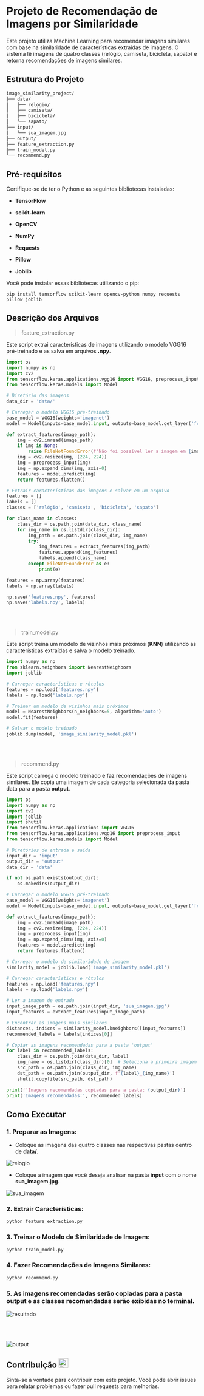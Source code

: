 # Projeto de Recomendação de Imagens por Similaridade

Este projeto utiliza Machine Learning para recomendar imagens similares com base na similaridade de características extraídas de imagens. O sistema lê imagens de quatro classes (relógio, camiseta, bicicleta, sapato) e retorna recomendações de imagens similares.

## Estrutura do Projeto

```sh
image_similarity_project/
├── data/
│   ├── relógio/
│   ├── camiseta/
│   ├── bicicleta/
│   └── sapato/
├── input/
│   └── sua_imagem.jpg
├── output/
├── feature_extraction.py
├── train_model.py
└── recommend.py
```

## Pré-requisitos

Certifique-se de ter o Python e as seguintes bibliotecas instaladas:

- **TensorFlow**

- **scikit-learn**

- **OpenCV**

- **NumPy**

- **Requests**

- **Pillow**

- **Joblib**

Você pode instalar essas bibliotecas utilizando o pip:

```
pip install tensorflow scikit-learn opencv-python numpy requests pillow joblib
```

## Descrição dos Arquivos

> feature_extraction.py

Este script extrai características de imagens utilizando o modelo VGG16 pré-treinado e as salva em arquivos **.npy**.

```python
import os
import numpy as np
import cv2
from tensorflow.keras.applications.vgg16 import VGG16, preprocess_input
from tensorflow.keras.models import Model

# Diretório das imagens
data_dir = 'data/'

# Carregar o modelo VGG16 pré-treinado
base_model = VGG16(weights='imagenet')
model = Model(inputs=base_model.input, outputs=base_model.get_layer('fc1').output)

def extract_features(image_path):
    img = cv2.imread(image_path)
    if img is None:
        raise FileNotFoundError(f"Não foi possível ler a imagem em {image_path}. Verifique se o caminho está correto e se o arquivo existe.")
    img = cv2.resize(img, (224, 224))
    img = preprocess_input(img)
    img = np.expand_dims(img, axis=0)
    features = model.predict(img)
    return features.flatten()

# Extrair características das imagens e salvar em um arquivo
features = []
labels = []
classes = ['relógio', 'camiseta', 'bicicleta', 'sapato']

for class_name in classes:
    class_dir = os.path.join(data_dir, class_name)
    for img_name in os.listdir(class_dir):
        img_path = os.path.join(class_dir, img_name)
        try:
            img_features = extract_features(img_path)
            features.append(img_features)
            labels.append(class_name)
        except FileNotFoundError as e:
            print(e)

features = np.array(features)
labels = np.array(labels)

np.save('features.npy', features)
np.save('labels.npy', labels)
```

<br></br>

> train_model.py

Este script treina um modelo de vizinhos mais próximos (**KNN**) utilizando as características extraídas e salva o modelo treinado.

```python
import numpy as np
from sklearn.neighbors import NearestNeighbors
import joblib

# Carregar características e rótulos
features = np.load('features.npy')
labels = np.load('labels.npy')

# Treinar um modelo de vizinhos mais próximos
model = NearestNeighbors(n_neighbors=5, algorithm='auto')
model.fit(features)

# Salvar o modelo treinado
joblib.dump(model, 'image_similarity_model.pkl')
```

<br></br>

> recommend.py

Este script carrega o modelo treinado e faz recomendações de imagens similares. Ele copia uma imagem de cada categoria selecionada da pasta data para a pasta **output**.

```python
import os
import numpy as np
import cv2
import joblib
import shutil
from tensorflow.keras.applications import VGG16
from tensorflow.keras.applications.vgg16 import preprocess_input
from tensorflow.keras.models import Model

# Diretórios de entrada e saída
input_dir = 'input'
output_dir = 'output'
data_dir = 'data'

if not os.path.exists(output_dir):
    os.makedirs(output_dir)

# Carregar o modelo VGG16 pré-treinado
base_model = VGG16(weights='imagenet')
model = Model(inputs=base_model.input, outputs=base_model.get_layer('fc1').output)

def extract_features(image_path):
    img = cv2.imread(image_path)
    img = cv2.resize(img, (224, 224))
    img = preprocess_input(img)
    img = np.expand_dims(img, axis=0)
    features = model.predict(img)
    return features.flatten()

# Carregar o modelo de similaridade de imagem
similarity_model = joblib.load('image_similarity_model.pkl')

# Carregar características e rótulos
features = np.load('features.npy')
labels = np.load('labels.npy')

# Ler a imagem de entrada
input_image_path = os.path.join(input_dir, 'sua_imagem.jpg')
input_features = extract_features(input_image_path)

# Encontrar as imagens mais similares
distances, indices = similarity_model.kneighbors([input_features])
recommended_labels = labels[indices[0]]

# Copiar as imagens recomendadas para a pasta 'output'
for label in recommended_labels:
    class_dir = os.path.join(data_dir, label)
    img_name = os.listdir(class_dir)[0]  # Seleciona a primeira imagem da categoria
    src_path = os.path.join(class_dir, img_name)
    dst_path = os.path.join(output_dir, f'{label}_{img_name}')
    shutil.copyfile(src_path, dst_path)

print(f'Imagens recomendadas copiadas para a pasta: {output_dir}')
print('Imagens recomendadas:', recommended_labels)
```

## Como Executar

### 1. Preparar as Imagens:

- Coloque as imagens das quatro classes nas respectivas pastas dentro de **data/**.

![relogio](https://github.com/devcaiada/image-similarity-recommendations/blob/main/assets/rel%C3%B3gio.png?raw=true)

- Coloque a imagem que você deseja analisar na pasta **input** com o nome **sua_imagem.jpg**.

![sua_imagem](https://github.com/devcaiada/image-similarity-recommendations/blob/main/input/sua_imagem.jpg?raw=true)

### 2. Extrair Características:

```sh
python feature_extraction.py
```

### 3. Treinar o Modelo de Similaridade de Imagem:

```sh
python train_model.py
```

### 4. Fazer Recomendações de Imagens Similares:

```sh
python recommend.py
```

### 5. As imagens recomendadas serão copiadas para a pasta output e as classes recomendadas serão exibidas no terminal.

![resultado](https://github.com/devcaiada/image-similarity-recommendations/blob/main/assets/resultado.png?raw=true)

<br></br>

![output](https://github.com/devcaiada/image-similarity-recommendations/blob/main/assets/output.png?raw=true)

## Contribuição <img src="https://raw.githubusercontent.com/Tarikul-Islam-Anik/Animated-Fluent-Emojis/master/Emojis/Travel%20and%20places/Rocket.png" alt="Rocket" width="25" height="25" />

Sinta-se à vontade para contribuir com este projeto. Você pode abrir issues para relatar problemas ou fazer pull requests para melhorias.
